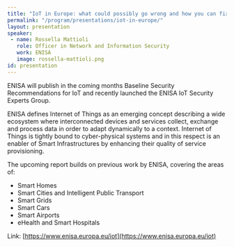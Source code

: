 ```yaml
---
title: "IoT in Europe: what could possibly go wrong and how you can fix it"
permalink: "/program/presentations/iot-in-europe/"
layout: presentation
speaker: 
 - name: Rossella Mattioli
   role: Officer in Network and Information Security
   work: ENISA
   image: rossella-mattioli.png
id: presentation
---
```


ENISA will publish in the coming months  Baseline Security Recommendations for IoT and recently launched the ENISA IoT Security Experts Group.

ENISA defines Internet of Things as an emerging concept describing a wide ecosystem where interconnected devices and services collect, exchange and process data in order to adapt dynamically to a context. Internet of Things is tightly bound to cyber-physical systems and in this respect is an enabler of Smart Infrastructures by enhancing their quality of service provisioning.

The upcoming report builds on previous work by ENISA, covering the areas of:
* Smart Homes
* Smart Cities and Intelligent Public Transport
* Smart Grids
* Smart Cars  
* Smart Airports
* eHealth and Smart Hospitals

Link: [https://www.enisa.europa.eu/iot](https://www.enisa.europa.eu/iot)